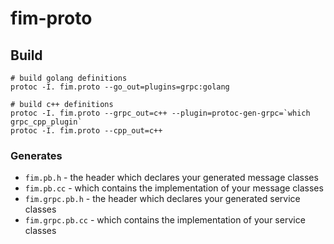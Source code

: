 # fim-proto

## Build

```
# build golang definitions
protoc -I. fim.proto --go_out=plugins=grpc:golang

# build c++ definitions
protoc -I. fim.proto --grpc_out=c++ --plugin=protoc-gen-grpc=`which grpc_cpp_plugin`
protoc -I. fim.proto --cpp_out=c++
```

### Generates

* `fim.pb.h` - the header which declares your generated message classes
* `fim.pb.cc` - which contains the implementation of your message classes
* `fim.grpc.pb.h` - the header which declares your generated service classes
* `fim.grpc.pb.cc` - which contains the implementation of your service classes
